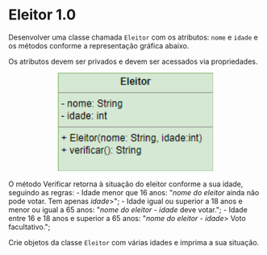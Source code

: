 <h1>Eleitor 1.0</h1>

<p>Desenvolver uma classe chamada <code>Eleitor</code> com os atributos: <code>nome</code> e <code>idade</code>
e os métodos conforme a representação gráfica abaixo.</p>
<p>Os atributos devem ser privados e devem ser acessados via propriedades.</p>

<p align=center>
    <img src="./img/diagrama.png">
</p>

<p>O método Verificar retorna à situação do eleitor conforme a sua idade, seguindo as regras:
- Idade menor que 16 anos: "<i>nome do eleitor</i> ainda não pode votar. Tem apenas <i>idade</i>>";
- Idade igual ou superior a 18 anos e menor ou igual a 65 anos: "<i>nome do eleitor</i> - <i>idade</i> deve votar.";
- Idade entre 16 e 18 anos e superior a 65 anos: "<i>nome do eleitor</i> - <i>idade</i>> Voto facultativo.";</p>

<p>Crie objetos da classe <code>Eleitor</code> com várias idades e imprima a sua situação.</p>